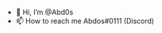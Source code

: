 - 👋 Hi, I’m @Abd0s
- 📫 How to reach me Abdos#0111 (Discord)

<!---
Abd0s/Abd0s is a ✨ special ✨ repository because its `README.md` (this file) appears on your GitHub profile.
You can click the Preview link to take a look at your changes.
--->
